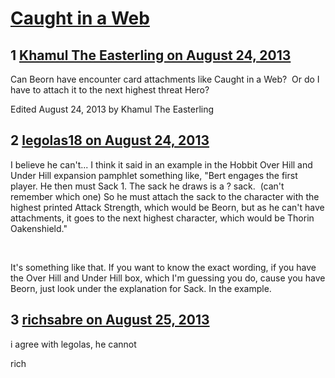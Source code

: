 # [Caught in a Web](https://community.fantasyflightgames.com/topic/89154-caught-in-a-web/)

## 1 [Khamul The Easterling on August 24, 2013](https://community.fantasyflightgames.com/topic/89154-caught-in-a-web/?do=findComment&comment=849181)

Can Beorn have encounter card attachments like Caught in a Web?  Or do I have to attach it to the next highest threat Hero?

Edited August 24, 2013 by Khamul The Easterling

## 2 [legolas18 on August 24, 2013](https://community.fantasyflightgames.com/topic/89154-caught-in-a-web/?do=findComment&comment=849213)

I believe he can't... I think it said in an example in the Hobbit Over Hill and Under Hill expansion pamphlet something like, "Bert engages the first player. He then must Sack 1. The sack he draws is a ? sack.  (can't remember which one) So he must attach the sack to the character with the highest printed Attack Strength, which would be Beorn, but as he can't have attachments, it goes to the next highest character, which would be Thorin Oakenshield."

 

It's something like that. If you want to know the exact wording, if you have the Over Hill and Under Hill box, which I'm guessing you do, cause you have Beorn, just look under the explanation for Sack. In the example. 

## 3 [richsabre on August 25, 2013](https://community.fantasyflightgames.com/topic/89154-caught-in-a-web/?do=findComment&comment=849396)

i agree with legolas, he cannot

rich

